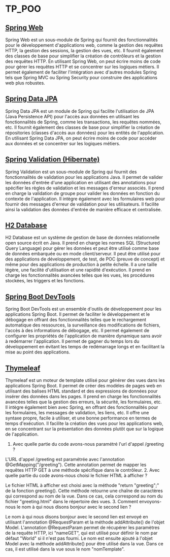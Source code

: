 # TP_POO
## [Spring Web](https://spring.io/projects/spring-ws)
Spring Web est un sous-module de Spring qui fournit des fonctionnalités pour le développement d'applications web, comme la gestion des requêtes HTTP, la gestion des sessions, la gestion des vues, etc. Il fournit également des classes de base pour simplifier la création de contrôleurs et la gestion des requêtes HTTP. En utilisant Spring Web, on peut écrire moins de code pour gérer les requêtes HTTP et se concentrer sur les logiques métiers. Il permet également de faciliter l'intégration avec d'autres modules Spring tels que Spring MVC ou Spring Security pour construire des applications web plus robustes.
## [Spring Data JPA](https://spring.io/projects/spring-data-jpa)
Spring Data JPA est un module de Spring qui facilite l'utilisation de JPA (Java Persistence API) pour l'accès aux données en utilisant les fonctionnalités de Spring, comme les transactions, les requêtes nommées, etc. Il fournit également des classes de base pour simplifier la création de répositories (classes d'accès aux données) pour les entités de l'application. En utilisant Spring Data JPA, on peut écrire moins de code pour accéder aux données et se concentrer sur les logiques métiers.
## [Spring Validation (Hibernate)](https://docs.spring.io/spring-framework/docs/3.2.x/spring-framework-reference/html/validation.html)
Spring Validation est un sous-module de Spring qui fournit des fonctionnalités de validation pour les applications Java. Il permet de valider les données d'entrée d'une application en utilisant des annotations pour spécifier les règles de validation et les messages d'erreur associés. Il prend en charge la validation de groupe pour valider les données en fonction du contexte de l'application. Il intègre également avec les formulaires web pour fournir des messages d'erreur de validation pour les utilisateurs. Il facilite ainsi la validation des données d'entrée de manière efficace et centralisée.
## [H2 Database](https://www.geeksforgeeks.org/spring-boot-h2-database/)
H2 Database est un système de gestion de base de données relationnelle open source écrit en Java. Il prend en charge les normes SQL (Structured Query Language) pour gérer les données et peut être utilisé comme base de données embarquée ou en mode client/serveur. Il peut être utilisé pour des applications de développement, de test, de POC (preuve de concept) et même pour des applications de production à petite échelle. Il a une taille légère, une facilité d'utilisation et une rapidité d'exécution. Il prend en charge les fonctionnalités avancées telles que les vues, les procédures stockées, les triggers et les fonctions.
## [Spring Boot DevTools](https://docs.spring.io/spring-boot/docs/1.5.16.RELEASE/reference/html/using-boot-devtools.html)
Spring Boot DevTools est un ensemble d'outils de développement pour les applications Spring Boot. Il permet de faciliter le développement et le débogage en offrant des fonctionnalités telles que le rechargement automatique des ressources, la surveillance des modifications de fichiers, l'accès à des informations de débogage, etc. Il permet également de configurer les propriétés de l'application de manière dynamique sans avoir à redémarrer l'application. Il permet de gagner du temps lors du développement en évitant les temps de redémarrage longs et en facilitant la mise au point des applications.
## [Thymeleaf](https://www.thymeleaf.org/)
Thymeleaf est un moteur de template utilisé pour générer des vues dans les applications Spring Boot. Il permet de créer des modèles de pages web en utilisant des balises HTML standard et des expressions de données pour insérer des données dans les pages. Il prend en charge les fonctionnalités avancées telles que la gestion des erreurs, la sécurité, les formulaires, etc. Il intègre également bien avec Spring, en offrant des fonctionnalités pour les formulaires, les messages de validation, les liens, etc. Il offre une syntaxe propre, facile à utiliser, et une bonne performance en termes de temps d'exécution. Il facilite la création des vues pour les applications web, en se concentrant sur la présentation des données plutôt que sur la logique de l'application.
1. Avec quelle partie du code avons-nous paramétré l'url d'appel /greeting ?

L'URL d'appel /greeting est paramétrée avec l'annotation @GetMapping("/greeting"). Cette annotation permet de mapper les requêtes HTTP GET à une méthode spécifique dans le contrôleur.
2. Avec quelle partie du code avons-nous choisi le fichier HTML à afficher ?

Le fichier HTML à afficher est choisi avec la méthode "return "greeting";" de la fonction greeting(). Cette méthode retourne une chaîne de caractères qui correspond au nom de la vue. Dans ce cas, cela correspond au nom du fichier "greeting.html" dans le répertoire des vues.
3. Comment envoyons-nous le nom à qui nous disons bonjour avec le second lien ?

Le nom à qui nous disons bonjour avec le second lien est envoyé en utilisant l'annotation @RequestParam et la méthode addAttribute() de l'objet Model. L'annotation @RequestParam permet de récupérer les paramètres de la requête HTTP, ici "nameGET", qui est utilisé pour définir le nom par défaut "World" si il n'est pas fourni. Le nom est ensuite ajouté à l'objet Model avec la méthode addAttribute() pour être utilisé dans la vue. Dans ce cas, il est utilisé dans la vue sous le nom "nomTemplate".
